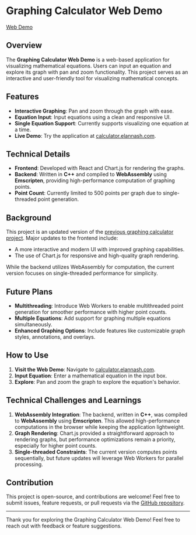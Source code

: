 # Graphing Calculator Web Demo

[Web Demo](https://calculator.elannash.com)

## Overview

The **Graphing Calculator Web Demo** is a web-based application for visualizing mathematical equations. Users can input an equation and explore its graph with pan and zoom functionality. This project serves as an interactive and user-friendly tool for visualizing mathematical concepts.

## Features

- **Interactive Graphing**: Pan and zoom through the graph with ease.
- **Equation Input**: Input equations using a clean and responsive UI.
- **Single Equation Support**: Currently supports visualizing one equation at a time.
- **Live Demo**: Try the application at [calculator.elannash.com](https://calculator.elannash.com).

## Technical Details

- **Frontend**: Developed with React and Chart.js for rendering the graphs.
- **Backend**: Written in **C++** and compiled to **WebAssembly** using **Emscripten**, providing high-performance computation of graphing points.
- **Point Count**: Currently limited to 500 points per graph due to single-threaded point generation.

## Background

This project is an updated version of the [previous graphing calculator project](https://github.com/elannash/graphing-calculator). Major updates to the frontend include:

- A more interactive and modern UI with improved graphing capabilities.
- The use of Chart.js for responsive and high-quality graph rendering.

While the backend utilizes WebAssembly for computation, the current version focuses on single-threaded performance for simplicity.

## Future Plans

- **Multithreading**: Introduce Web Workers to enable multithreaded point generation for smoother performance with higher point counts.
- **Multiple Equations**: Add support for graphing multiple equations simultaneously.
- **Enhanced Graphing Options**: Include features like customizable graph styles, annotations, and overlays.

## How to Use

1. **Visit the Web Demo**: Navigate to [calculator.elannash.com](https://calculator.elannash.com).
2. **Input Equation**: Enter a mathematical equation in the input box.
3. **Explore**: Pan and zoom the graph to explore the equation's behavior.

## Technical Challenges and Learnings

1. **WebAssembly Integration**: The backend, written in **C++**, was compiled to **WebAssembly** using **Emscripten**. This allowed high-performance computations in the browser while keeping the application lightweight.
2. **Graph Rendering**: Chart.js provided a straightforward approach to rendering graphs, but performance optimizations remain a priority, especially for higher point counts.
3. **Single-threaded Constraints**: The current version computes points sequentially, but future updates will leverage Web Workers for parallel processing.

## Contribution

This project is open-source, and contributions are welcome! Feel free to submit issues, feature requests, or pull requests via the [GitHub repository](https://github.com/elannash/graphing-calculator).

---

Thank you for exploring the Graphing Calculator Web Demo! Feel free to reach out with feedback or feature suggestions.
